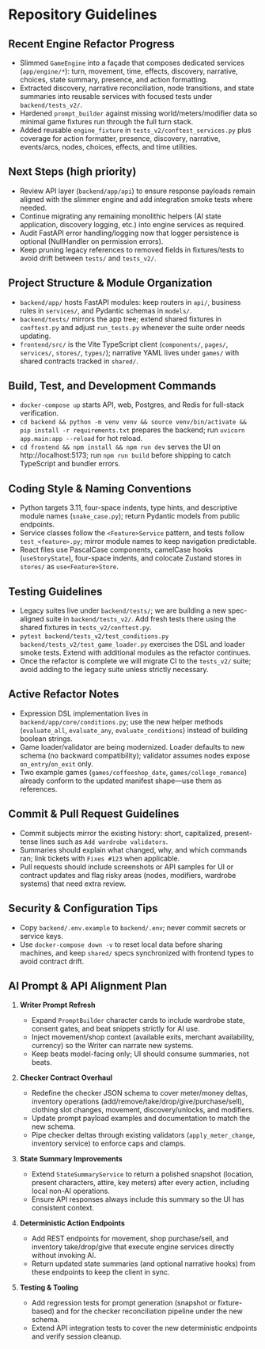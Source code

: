 # Repository Guidelines

## Recent Engine Refactor Progress
- Slimmed `GameEngine` into a façade that composes dedicated services (`app/engine/*`): turn, movement, time, effects, discovery, narrative, choices, state summary, presence, and action formatting.
- Extracted discovery, narrative reconciliation, node transitions, and state summaries into reusable services with focused tests under `backend/tests_v2/`.
- Hardened `prompt_builder` against missing world/meters/modifier data so minimal game fixtures run through the full turn stack.
- Added reusable `engine_fixture` in `tests_v2/conftest_services.py` plus coverage for action formatter, presence, discovery, narrative, events/arcs, nodes, choices, effects, and time utilities.

## Next Steps (high priority)
- Review API layer (`backend/app/api`) to ensure response payloads remain aligned with the slimmer engine and add integration smoke tests where needed.
- Continue migrating any remaining monolithic helpers (AI state application, discovery logging, etc.) into engine services as required.
- Audit FastAPI error handling/logging now that logger persistence is optional (NullHandler on permission errors).
- Keep pruning legacy references to removed fields in fixtures/tests to avoid drift between `tests/` and `tests_v2/`.

## Project Structure & Module Organization
- `backend/app/` hosts FastAPI modules: keep routers in `api/`, business rules in `services/`, and Pydantic schemas in `models/`.
- `backend/tests/` mirrors the app tree; extend shared fixtures in `conftest.py` and adjust `run_tests.py` whenever the suite order needs updating.
- `frontend/src/` is the Vite TypeScript client (`components/`, `pages/`, `services/`, `stores/`, `types/`); narrative YAML lives under `games/` with shared contracts tracked in `shared/`.

## Build, Test, and Development Commands
- `docker-compose up` starts API, web, Postgres, and Redis for full-stack verification.
- `cd backend && python -m venv venv && source venv/bin/activate && pip install -r requirements.txt` prepares the backend; run `uvicorn app.main:app --reload` for hot reload.
- `cd frontend && npm install && npm run dev` serves the UI on http://localhost:5173; run `npm run build` before shipping to catch TypeScript and bundler errors.

## Coding Style & Naming Conventions
- Python targets 3.11, four-space indents, type hints, and descriptive module names (`snake_case.py`); return Pydantic models from public endpoints.
- Service classes follow the `<Feature>Service` pattern, and tests follow `test_<feature>.py`; mirror module names to keep navigation predictable.
- React files use PascalCase components, camelCase hooks (`useStoryState`), four-space indents, and colocate Zustand stores in `stores/` as `use<Feature>Store`.

## Testing Guidelines
- Legacy suites live under `backend/tests/`; we are building a new spec-aligned suite in `backend/tests_v2/`. Add fresh tests there using the shared fixtures in `tests_v2/conftest.py`.
- `pytest backend/tests_v2/test_conditions.py backend/tests_v2/test_game_loader.py` exercises the DSL and loader smoke tests. Extend with additional modules as the refactor continues.
- Once the refactor is complete we will migrate CI to the `tests_v2/` suite; avoid adding to the legacy suite unless strictly necessary.

## Active Refactor Notes
- Expression DSL implementation lives in `backend/app/core/conditions.py`; use the new helper methods (`evaluate_all`, `evaluate_any`, `evaluate_conditions`) instead of building boolean strings.
- Game loader/validator are being modernized. Loader defaults to new schema (no backward compatibility); validator assumes nodes expose `on_entry`/`on_exit` only.
- Two example games (`games/coffeeshop_date`, `games/college_romance`) already conform to the updated manifest shape—use them as references.

## Commit & Pull Request Guidelines
- Commit subjects mirror the existing history: short, capitalized, present-tense lines such as `Add wardrobe validators`.
- Summaries should explain what changed, why, and which commands ran; link tickets with `Fixes #123` when applicable.
- Pull requests should include screenshots or API samples for UI or contract updates and flag risky areas (nodes, modifiers, wardrobe systems) that need extra review.

## Security & Configuration Tips
- Copy `backend/.env.example` to `backend/.env`; never commit secrets or service keys.
- Use `docker-compose down -v` to reset local data before sharing machines, and keep `shared/` specs synchronized with frontend types to avoid contract drift.

## AI Prompt & API Alignment Plan
1. **Writer Prompt Refresh**
   - Expand `PromptBuilder` character cards to include wardrobe state, consent gates, and beat snippets strictly for AI use.
   - Inject movement/shop context (available exits, merchant availability, currency) so the Writer can narrate new systems.
   - Keep beats model-facing only; UI should consume summaries, not beats.

2. **Checker Contract Overhaul**
   - Redefine the checker JSON schema to cover meter/money deltas, inventory operations (add/remove/take/drop/give/purchase/sell), clothing slot changes, movement, discovery/unlocks, and modifiers.
   - Update prompt payload examples and documentation to match the new schema.
   - Pipe checker deltas through existing validators (`apply_meter_change`, inventory service) to enforce caps and clamps.

3. **State Summary Improvements**
   - Extend `StateSummaryService` to return a polished snapshot (location, present characters, attire, key meters) after every action, including local non-AI operations.
   - Ensure API responses always include this summary so the UI has consistent context.

4. **Deterministic Action Endpoints**
   - Add REST endpoints for movement, shop purchase/sell, and inventory take/drop/give that execute engine services directly without invoking AI.
   - Return updated state summaries (and optional narrative hooks) from these endpoints to keep the client in sync.

5. **Testing & Tooling**
   - Add regression tests for prompt generation (snapshot or fixture-based) and for the checker reconciliation pipeline under the new schema.
   - Extend API integration tests to cover the new deterministic endpoints and verify session cleanup.
